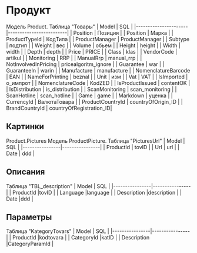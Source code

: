 ﻿# Продукт
Модель Product. Таблица "Товары"
| Model                | SQL                     |
|----------------------|-------------------------|
| Position             | Позиция                 |
| Position             | Марка                   |
| ProductTypeId        | КодТипа                 |
| ProductManager       | ProductManager          |
| Subtype              | подтип                  |
| Weight               | вес                     |
| Volume               | обьем                   |
| Height               | height                  |
| Width                | width                   |
| Depth                | depth                   |
| Price                | PRICE                   |
| Class                | klas                    |
| VendorCode           | artikul                 |
| Monitoring           | RRP                     |
| ManualRrp            | manual_rrp              |
| NotInvolvedInPricing | pricealgoritm_ignore    |
| Guarantee            | war                     |
| GuaranteeIn          | warin                   |
| Manufacture          | manufacture             |
| NomenclatureBarcode  | EAN                     |
| NameForPrinting      | beznal                  |
| Unit                 | изм                     |
| Vat                  | VAT                     |
| IsImported           | о_импрот                |
| NomenclatureCode     | KodZED                  |
| IsProductIssued      | contentOK               |
| IsDistribution       | is_distribution         |
| ScanMonitoring       | scan_monitoring         |
| ScanHotline          | scan_hotline            |
| Game                 | game                    |
| Markdown             | уценка                  |
| CurrencyId           | ВалютаТовара            |
| ProductCountryId     | countryOfOrigin_ID      |
| BrandCountryId       | countryOfRegistration_ID|

## Картинки
Product.Pictures 
Модель ProductPicture. Таблица "PicturesUrl"
| Model          | SQL            |
|----------------|----------------|
| ProductId      | tovID          |
| Url            | url            |
| Date           | ddd            |

## Описания 
Таблица "TBL_description"
| Model          | SQL            |
|----------------|----------------|
| ProductId      |tovID           |
| Language       |language        |
| Description    |description     |
| Date           |ddd             |

## Параметры 
Таблица "KategoryTovars"
| Model          | SQL            |
|----------------|----------------|
| ProductId      |kodtovara       |
| CategoryId     |katID           |
| Description    |CategoryParamId |


